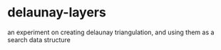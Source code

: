 # delaunay-layers
an experiment on creating delaunay triangulation, and using them as a search data structure
